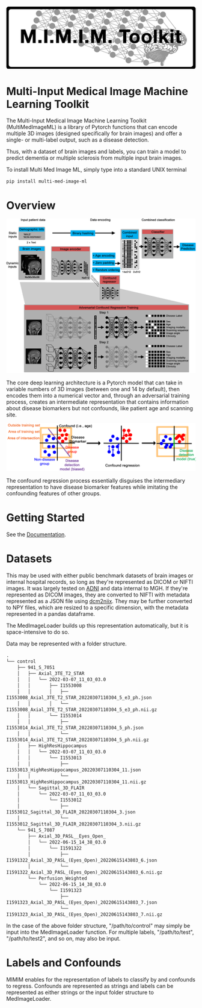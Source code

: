 ![ze logo](https://raw.githubusercontent.com/mleming/MultiMedImageML/main/.images/logo.png)

Multi-Input Medical Image Machine Learning Toolkit
==================================================

The Multi-Input Medical Image Machine Learning Toolkit (MultiMedImageML) is a library of Pytorch functions that can encode multiple 3D images (designed specifically for brain images) and offer a single- or multi-label output, such as a disease detection.

Thus, with a dataset of brain images and labels, you can train a model to predict dementia or multiple sclerosis from multiple input brain images.

To install Multi Med Image ML, simply type into a standard UNIX terminal

    pip install multi-med-image-ml


Overview
========

![ze figure](https://raw.githubusercontent.com/mleming/MultiMedImageML/main/.images/model_diagram.png)

The core deep learning architecture is a Pytorch model that can take in variable numbers of 3D images (between one and 14 by default), then encodes them into a numerical vector and, through an adversarial training process, creates an intermediate representation that contains information about disease biomarkers but not confounds, like patient age and scanning site.

![ze regress figure](https://raw.githubusercontent.com/mleming/MultiMedImageML/main/.images/regress_figure.png)

The confound regression process essentially disguises the intermediary representation to have disease biomarker features while imitating the confounding features of other groups.

Getting Started
===============

See the [Documentation](https://mleming.github.io/MultiMedImageML/build/html/).

Datasets
========

This may be used with either public benchmark datasets of brain images or internal hospital records, so long as they're represented as DICOM or NIFTI images. It was largely tested on [ADNI](https://adni.loni.usc.edu/data-samples/access-data/) and data internal to MGH. If they're represented as DICOM images, they are converted to NIFTI with metadata represented as a JSON file using [dcm2niix](https://github.com/rordenlab/dcm2niix). They may be further converted to NPY files, which are resized to a specific dimension, with the metadata represented in a pandas dataframe.

The MedImageLoader builds up this representation automatically, but it is space-intensive to do so.

Data may be represented with a folder structure.

```
.
└── control
    ├── 941_S_7051
    │   ├── Axial_3TE_T2_STAR
    │   │   └── 2022-03-07_11_03_03.0
    │   │       ├── I1553008
    │   │       │   ├── I1553008_Axial_3TE_T2_STAR_20220307110304_5_e3_ph.json
    │   │       │   └── I1553008_Axial_3TE_T2_STAR_20220307110304_5_e3_ph.nii.gz
    │   │       └── I1553014
    │   │           ├── I1553014_Axial_3TE_T2_STAR_20220307110304_5_ph.json
    │   │           └── I1553014_Axial_3TE_T2_STAR_20220307110304_5_ph.nii.gz
    │   ├── HighResHippocampus
    │   │   └── 2022-03-07_11_03_03.0
    │   │       └── I1553013
    │   │           ├── I1553013_HighResHippocampus_20220307110304_11.json
    │   │           └── I1553013_HighResHippocampus_20220307110304_11.nii.gz
    │   └── Sagittal_3D_FLAIR
    │       └── 2022-03-07_11_03_03.0
    │           └── I1553012
    │               ├── I1553012_Sagittal_3D_FLAIR_20220307110304_3.json
    │               └── I1553012_Sagittal_3D_FLAIR_20220307110304_3.nii.gz
    └── 941_S_7087
        ├── Axial_3D_PASL__Eyes_Open_
        │   └── 2022-06-15_14_38_03.0
        │       └── I1591322
        │           ├── I1591322_Axial_3D_PASL_(Eyes_Open)_20220615143803_6.json
        │           └── I1591322_Axial_3D_PASL_(Eyes_Open)_20220615143803_6.nii.gz
        └── Perfusion_Weighted
            └── 2022-06-15_14_38_03.0
                └── I1591323
                    ├── I1591323_Axial_3D_PASL_(Eyes_Open)_20220615143803_7.json
                    └── I1591323_Axial_3D_PASL_(Eyes_Open)_20220615143803_7.nii.gz

```

In the case of the above folder structure, "/path/to/control" may simply be input into the MedImageLoader function. For multiple labels, "/path/to/test", "/path/to/test2", and so on, may also be input.

Labels and Confounds
====================

MIMIM enables for the representation of labels to classify by and confounds to regress. Confounds are represented as strings and labels can be represented as either strings or the input folder structure to MedImageLoader.
